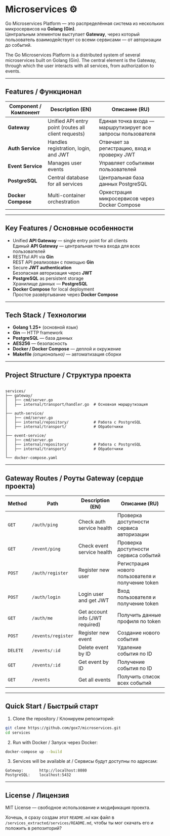 # Microservices ⚙️

Go Microservices Platform — это распределённая система из нескольких микросервисов на **Golang (Gin)**.  
Центральным элементом выступает **Gateway**, через который пользователь взаимодействует со всеми сервисами — от авторизации до событий.

The Go Microservices Platform is a distributed system of several microservices built on Golang (Gin).
The central element is the Gateway, through which the user interacts with all services, from authorization to events.

---

## Features / Функционал

| Component / Компонент | Description (EN) | Описание (RU) |
| ---------------------- | ---------------- | -------------- |
| **Gateway** | Unified API entry point (routes all client requests) | Единая точка входа — маршрутизирует все запросы пользователя |
| **Auth Service** | Handles registration, login, and JWT | Отвечает за регистрацию, вход и проверку JWT |
| **Event Service** | Manages user events | Управляет событиями пользователей |
| **PostgreSQL** | Central database for all services | Центральная база данных PostgreSQL |
| **Docker Compose** | Multi-container orchestration | Оркестрация микросервисов через Docker Compose |

---

## Key Features / Основные особенности

* Unified **API Gateway** — single entry point for all clients  
  Единый **API Gateway** — центральная точка входа для всех пользователей  
* RESTful API via **Gin**  
  REST API реализован с помощью **Gin**  
* Secure **JWT authentication**  
  Безопасная авторизация через **JWT**  
* **PostgreSQL** as persistent storage  
  Хранилище данных — **PostgreSQL**  
* **Docker Compose** for local deployment  
  Простое развёртывание через **Docker Compose**

---

## Tech Stack / Технологии

* **Golang 1.25+** (основной язык)  
* **Gin** — HTTP framework  
* **PostgreSQL** — база данных  
* **AES256** — безопасность
* **Docker / Docker Compose** — деплой и окружение  
* **Makefile** *(опционально)* — автоматизация сборки  

---

## Project Structure / Структура проекта

```

services/
├── gateway/
│   ├── cmd/server.go
│   ├── internal/transport/handler.go  # Основная маршрутизация
│
├── auth-service/
│   ├── cmd/server.go
│   ├── internal/repository/           # Работа с PostgreSQL
│   ├── internal/transport/            # Обработчики
│
├── event-service/
│   ├── cmd/server.go                  
│   ├── internal/repository/           # Работа с PostgreSQL
│   ├── internal/transport/            # Обработчики
│
└── docker-compose.yaml

````

---

## Gateway Routes / Роуты Gateway (сердце проекта)

| Method | Path | Description (EN) | Описание (RU) |
|--------|------|------------------|----------------|
| `GET` | `/auth/ping` | Check auth service health | Проверка доступности сервиса авторизации |
| `GET` | `/event/ping` | Check event service health | Проверка доступности сервиса событий |
| `POST` | `/auth/register` | Register new user | Регистрация нового пользователя и получение token |
| `POST` | `/auth/login` | Login user and get JWT | Вход пользователя и получение token |
| `GET` | `/auth/me` | Get account info (JWT required) | Получить данные профиля по token |
| `POST` | `/events/register` | Register new event | Создание нового события |
| `DELETE` | `/events/:id` | Delete event by ID | Удаление события по ID |
| `GET` | `/events/:id` | Get event by ID | Получение события по ID |
| `GET` | `/events` | Get all events | Получить список всех событий |

---

## Quick Start / Быстрый старт

1. Clone the repository / Клонируем репозиторий:
```bash
git clone https://github.com/gox7/microservices.git
cd services
````

2. Run with Docker / Запуск через Docker:

```bash
docker-compose up --build
```

3. Services will be available at / Сервисы будут доступны по адресам:

```
Gateway:       http://localhost:8080
PostgreSQL:    localhost:5432
```

---

## License / Лицензия

MIT License — свободное использование и модификация проекта.

Хочешь, я сразу создам этот `README.md` как файл в `/services_extracted/services/README.md`, чтобы ты мог скачать его и положить в репозиторий?
```
